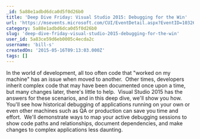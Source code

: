 ```yaml
---
_id: 5a88e1adbd6dca0d5f0d26b0
title: 'Deep Dive Friday: Visual Studio 2015: Debugging for the Win'
url: 'https://msevents.microsoft.com/CUI/EventDetail.aspx?EventID=1032621879&culture=en-US'
category: 5a88e1adbd6dca0d5f0d26b0
slug: 'deep-dive-friday-visual-studio-2015-debugging-for-the-win'
user_id: 5a83ce59d6eb0005c4ecda2c
username: 'bill-s'
createdOn: '2015-05-16T09:13:03.000Z'
tags: []
---
```


In the world of development, all too often code that "worked on my machine" has an issue when moved to another.  Other times, developers inherit complex code that may have been documented once upon a time, but many changes later, there's little to help.  Visual Studio 2015 has the answers for these scenarios, and in this deep dive, we'll show you how.  You'll see how historical debugging of applications running on your own or even other machines such as QA or production can save you time and effort.  We'll demonstrate ways to map your active debugging sessions to show code paths and relationships, document dependencies, and make changes to complex applications less daunting.
